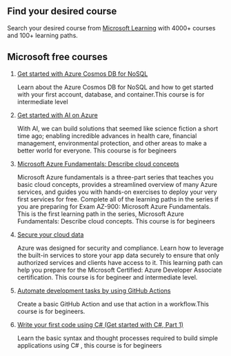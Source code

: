 ## Find your desired course

Search your desired course from [Microsoft Learning](https://learn.microsoft.com/en-us/training/browse/) with 4000+ courses and 100+ learning paths.


## Microsoft free courses
1. [Get started with Azure Cosmos DB for NoSQL](https://learn.microsoft.com/en-us/training/paths/get-started-azure-cosmos-db-sql-api/)
	
	Learn about the Azure Cosmos DB for NoSQL and how to get started with your first account, database, and container.This course is for intermediate level

2. [Get started with AI on Azure](https://learn.microsoft.com/en-us/training/modules/get-started-ai-fundamentals/)

	With AI, we can build solutions that seemed like science fiction a short time ago; enabling incredible advances in health care, financial management, environmental protection, and other areas to make a better world for everyone. This coourse is for begineers

3. [Microsoft Azure Fundamentals: Describe cloud concepts](https://learn.microsoft.com/en-us/training/paths/microsoft-azure-fundamentals-describe-cloud-concepts/)
	
	Microsoft Azure fundamentals is a three-part series that teaches you basic cloud concepts, provides a streamlined overview of many Azure services, and guides you with hands-on exercises to deploy your very first services for free. Complete all of the learning paths in the series if you are preparing for Exam AZ-900: Microsoft Azure Fundamentals. This is the first learning path in the series, Microsoft Azure Fundamentals: Describe cloud concepts. This course is for begineers

4. [Secure your cloud data](https://learn.microsoft.com/en-us/training/paths/secure-your-cloud-data/)

	Azure was designed for security and compliance. Learn how to leverage the built-in services to store your app data securely to ensure that only authorized services and clients have access to it. This learning path can help you prepare for the Microsoft Certified: Azure Developer Associate certification. This course is for begineer and intermediate level.

5. [Automate development tasks by using GitHub Actions](https://learn.microsoft.com/en-us/training/modules/github-actions-automate-tasks/)

	Create a basic GitHub Action and use that action in a workflow.This course is for begineers.

6. [Write your first code using C# (Get started with C#, Part 1)](https://learn.microsoft.com/en-us/training/paths/get-started-c-sharp-part-1/)
	
	Learn the basic syntax and thought processes required to build simple applications using C# , this course is for begineers